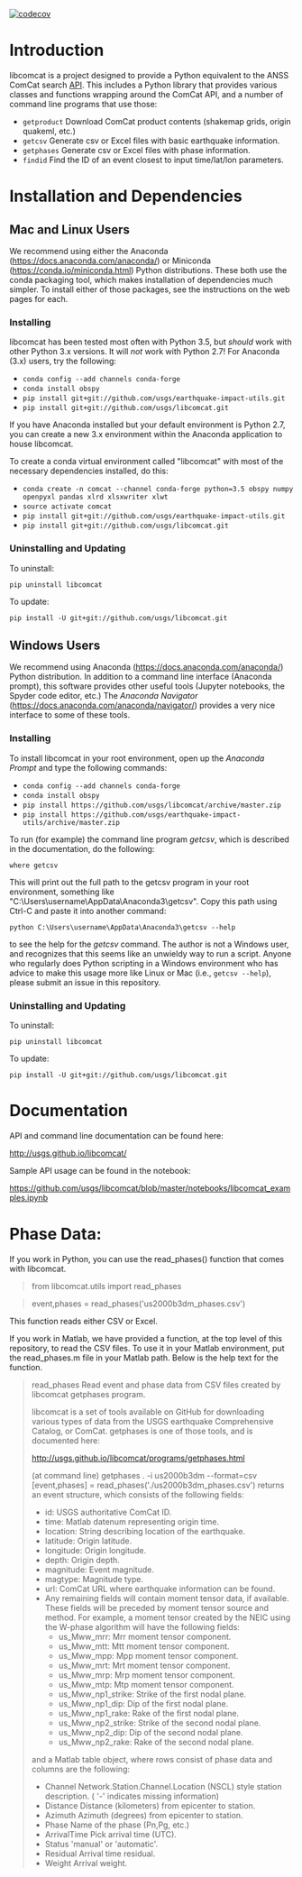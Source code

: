 [![codecov](https://codecov.io/gh/usgs/libcomcat/branch/master/graph/badge.svg)](https://codecov.io/gh/usgs/libcomcat)


# Introduction


libcomcat is a project designed to provide a Python equivalent to the ANSS ComCat search 
<a href="https://earthquake.usgs.gov/fdsnws/event/1/">API</a>.  This includes a Python library
that provides various classes and functions wrapping around the ComCat API, and a number of command
line programs that use those:

 * `getproduct` Download ComCat product contents (shakemap grids, origin quakeml, etc.)
 * `getcsv` Generate csv or Excel files with basic earthquake information.
 * `getphases` Generate csv or Excel files with phase information.
 * `findid` Find the ID of an event closest to input time/lat/lon parameters.


# Installation and Dependencies

## Mac and Linux Users

We recommend using either the Anaconda (https://docs.anaconda.com/anaconda/) or
Miniconda (https://conda.io/miniconda.html) Python distributions.  These both use the
conda packaging tool, which makes installation of dependencies much simpler. To install
either of those packages, see the instructions on the web pages for each.

### Installing

libcomcat has been tested most often with Python 3.5, but *should*
work with other Python 3.x versions. It will *not* work with Python
2.7!  For Anaconda (3.x) users, try the following:

- `conda config --add channels conda-forge`
- `conda install obspy`
- `pip install git+git://github.com/usgs/earthquake-impact-utils.git`
- `pip install git+git://github.com/usgs/libcomcat.git`

If you have Anaconda installed but your default environment is Python
2.7, you can create a new 3.x environment within the Anaconda
application to house libcomcat.

To create a conda virtual environment called "libcomcat" with
most of the necessary dependencies installed, do this:

 - `conda create -n comcat --channel conda-forge python=3.5 obspy numpy openpyxl pandas xlrd xlsxwriter xlwt`
 - `source activate comcat`
 - `pip install git+git://github.com/usgs/earthquake-impact-utils.git`
 - `pip install git+git://github.com/usgs/libcomcat.git`

### Uninstalling and Updating

To uninstall:

`pip uninstall libcomcat`

To update:

`pip install -U git+git://github.com/usgs/libcomcat.git`

## Windows Users

We recommend using Anaconda (https://docs.anaconda.com/anaconda/)
Python distribution. In addition to a command line interface (Anaconda
prompt), this software provides other useful tools (Jupyter notebooks,
the Spyder code editor, etc.) The *Anaconda Navigator*
(https://docs.anaconda.com/anaconda/navigator/) provides a very nice
interface to some of these tools.

### Installing

To install libcomcat in your root environment, open up the *Anaconda
Prompt* and type the following commands:

 - `conda config --add channels conda-forge`
 - `conda install obspy`
 - `pip install https://github.com/usgs/libcomcat/archive/master.zip`
 - `pip install https://github.com/usgs/earthquake-impact-utils/archive/master.zip`

To run (for example) the command line program *getcsv*, which is
described in the documentation, do the following:

 `where getcsv`

This will print out the full path to the getcsv program in your root environment, something like "C:\Users\username\AppData\Anaconda3\getcsv".  Copy this path using Ctrl-C and paste it into another command:

`python C:\Users\username\AppData\Anaconda3\getcsv --help`

to see the help for the *getcsv* command.  The author is not a Windows
user, and recognizes that this seems like an unwieldy way to run a
script.  Anyone who regularly does Python scripting in a Windows
environment who has advice to make this usage more like Linux or Mac
(i.e., `getcsv --help`), please submit an issue in this repository.

### Uninstalling and Updating

To uninstall:

`pip uninstall libcomcat`

To update:

`pip install -U git+git://github.com/usgs/libcomcat.git`

# Documentation

API and command line documentation can be found here:

http://usgs.github.io/libcomcat/

Sample API usage can be found in the notebook:

https://github.com/usgs/libcomcat/blob/master/notebooks/libcomcat_examples.ipynb


# Phase Data:

If you work in Python, you can use the read_phases() function that comes with libcomcat.

> from libcomcat.utils import read_phases

> event,phases = read_phases('us2000b3dm_phases.csv')

This function reads either CSV or Excel.

If you work in Matlab, we have provided a function, at the top level
of this repository, to read the CSV files.  To use it in your Matlab
environment, put the read_phases.m file in your Matlab path.  Below is
the help text for the function.

> read_phases  Read event and phase data from CSV files created by libcomcat getphases program.
> 
>   libcomcat is a set of tools available on GitHub for downloading various
>   types of data from the USGS earthquake Comprehensive Catalog, or ComCat.
>   getphases is one of those tools, and is documented here:
> 
>   http://usgs.github.io/libcomcat/programs/getphases.html
>  
>   (at command line) getphases . -i us2000b3dm --format=csv
>   [event,phases] = read_phases('./us2000b3dm_phases.csv') returns an
>   event structure, which consists of the following fields:
>    - id: USGS authoritative ComCat ID.
>    - time: Matlab datenum representing origin time.
>    - location: String describing location of the earthquake.
>    - latitude: Origin latitude.
>    - longitude: Origin longitude.
>    - depth: Origin depth.
>    - magnitude: Event magnitude.
>    - magtype: Magnitude type.
>    - url: ComCat URL where earthquake information can be found.
>    - Any remaining fields will contain moment tensor data, if available.
>      These fields will be preceded by moment tensor source and method.
>      For example, a moment tensor created by the NEIC using the W-phase
>      algorithm will have the following fields:
>      - us_Mww_mrr: Mrr moment tensor component.
>      - us_Mww_mtt: Mtt moment tensor component.
>      - us_Mww_mpp: Mpp moment tensor component.
>      - us_Mww_mrt: Mrt moment tensor component.
>      - us_Mww_mrp: Mrp moment tensor component.
>      - us_Mww_mtp: Mtp moment tensor component.
>      - us_Mww_np1_strike: Strike of the first nodal plane.
>      - us_Mww_np1_dip: Dip of the first nodal plane.
>      - us_Mww_np1_rake: Rake of the first nodal plane.
>      - us_Mww_np2_strike: Strike of the second nodal plane.
>      - us_Mww_np2_dip: Dip of the second nodal plane.
>      - us_Mww_np2_rake: Rake of the second nodal plane.
>  
>   and a Matlab table object, where rows consist of phase data
>   and columns are the following:
>    - Channel Network.Station.Channel.Location (NSCL) style station description.
>      ( '-'  indicates missing information)
>    - Distance Distance (kilometers) from epicenter to station.
>    - Azimuth Azimuth (degrees) from epicenter to station.
>    - Phase Name of the phase (Pn,Pg, etc.)
>    - ArrivalTime Pick arrival time (UTC).
>    - Status 'manual' or 'automatic'.
>    - Residual Arrival time residual.
>    - Weight Arrival weight.




